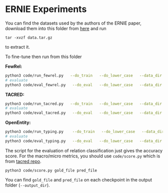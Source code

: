 # ERNIE Experiments

You can find the datasets used by the authors of the ERNIE paper, download them into this folder from [here](https://drive.google.com/open?id=1HlWw7Q6-dFSm9jNSCh4VaBf1PlGqt9im) and run 

```shell
tar -xvzf data.tar.gz
```
to extract it. 

To fine-tune then run from this folder

**FewRel:**

```bash
python3 code/run_fewrel.py   --do_train   --do_lower_case   --data_dir data/fewrel/   --ernie_model ../../canlpy/pretrained_models/ernie   --max_seq_length 256   --train_batch_size 32   --learning_rate 2e-5   --num_train_epochs 10   --output_dir output_fewrel  --loss_scale 128
# evaluate
python3 code/eval_fewrel.py   --do_eval   --do_lower_case   --data_dir data/fewrel/   --ernie_model ../../canlpy/pretrained_models/ernie   --max_seq_length 256   --train_batch_size 32   --learning_rate 2e-5   --num_train_epochs 10   --output_dir output_fewrel  --loss_scale 128
````

**TACRED:**

```bash
python3 code/run_tacred.py   --do_train   --do_lower_case   --data_dir data/tacred   --ernie_model ../../canlpy/pretrained_models/ernie   --max_seq_length 256   --train_batch_size 32   --learning_rate 2e-5   --num_train_epochs 4.0   --output_dir output_tacred   --loss_scale 128 --threshold 0.4
# evaluate
python3 code/eval_tacred.py   --do_eval   --do_lower_case   --data_dir data/tacred   --ernie_model ../../canlpy/pretrained_models/ernie   --max_seq_length 256   --train_batch_size 32   --learning_rate 2e-5   --num_train_epochs 4.0   --output_dir output_tacred   --loss_scale 128 --threshold 0.4
```

**OpenEntity:**

```bash
python3 code/run_typing.py    --do_train   --do_lower_case   --data_dir data/OpenEntity   --ernie_model ../../canlpy/pretrained_models/ernie   --max_seq_length 128   --train_batch_size 16   --learning_rate 2e-5   --num_train_epochs 10.0   --output_dir output_open --threshold 0.3 --loss_scale 128
# evaluate
python3 code/eval_typing.py   --do_eval   --do_lower_case   --data_dir data/OpenEntity   --ernie_model ../../canlpy/pretrained_models/ernie   --max_seq_length 128   --train_batch_size 16   --learning_rate 2e-5   --num_train_epochs 10.0   --output_dir output_open --threshold 0.3 --loss_scale 128
```

The script for the evaluation of relation classification just gives the accuracy score. For the macro/micro metrics, you should use `code/score.py` which is from [tacred repo](<https://github.com/yuhaozhang/tacred-relation>).

```shell
python3 code/score.py gold_file pred_file
```

You can find `gold_file` and `pred_file` on each checkpoint in the output folder (`--output_dir`).
